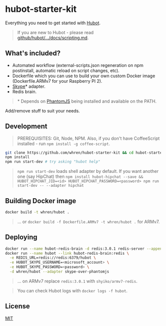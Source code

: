 # hubot-starter-kit

Everything you need to get started with [Hubot](https://github.com/github/hubot).

> If you are new to Hubot - please read
[github/hubot/.../docs/scripting.md](https://github.com/github/hubot/blob/master/docs/scripting.md).

## What's included?

* Automated workflow (external-scripts.json regeneration on npm postinstall, 
automatic reload on script changes, etc). 
* Dockerfile which you can use to build your own custom Docker image (Dockerfile.ARMv7 for your Raspberry PI 2).
* [Skype](https://github.com/shyiko/hubot-skype-over-phantomjs)* adapter. 
* Redis brain.

> \* Depends on [PhantomJS](http://phantomjs.org/) being installed and 
    available on the PATH.
 
Add/remove stuff to suit your needs. 

## Development
 
> PREREQUISITES: Git, Node, NPM. Also, if you don't have CoffeeScript installed - run `npm install -g coffee-script`.  
 
```sh
git clone https://github.com/whren/hubot-starter-kit && cd hubot-starter-kit 
npm install
npm run start-dev # try asking "hubot help"
```

> `npm run start-dev` loads shell adapter by default. If you want another 
 one (say HipChat) then `npm install hubot-hipchat --save && HUBOT_HIPCHAT_JID=<id> HUBOT_HIPCHAT_PASSWORD=<password> npm run start-dev -- --adapter hipchat`

## Building Docker image

```sh
docker build -t whren/hubot .
```

> ... or `docker build -f Dockerfile.ARMv7 -t whren/hubot .` for ARMv7.  

## Deploying 

```sh
docker run --name hubot-redis-brain -d redis:3.0.1 redis-server --appendonly yes # data volume - /data
docker run --name hubot --link hubot-redis-brain:redis \
  -e REDIS_URL=redis://redis:6379/hubot \
  -e HUBOT_SKYPE_USERNAME=<microsoft_account> \
  -e HUBOT_SKYPE_PASSWORD=<password> \
  -d whren/hubot --adapter skype-over-phantomjs
```

> ... on ARMv7 replace `redis:3.0.1` with `shyiko/armv7-redis`. 

> You can check Hubot logs with `docker logs -f hubot`.

## License

[MIT](https://github.com/whren/hubot-starter-kit/blob/master/mit.license)
